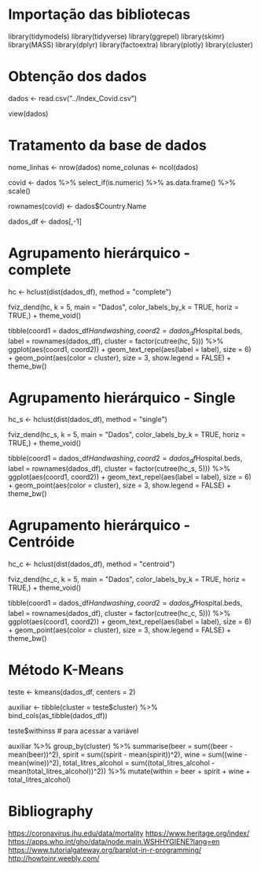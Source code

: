 # Importação das bibliotecas

library(tidymodels)
library(tidyverse)
library(ggrepel)
library(skimr)
library(MASS)
library(dplyr)
library(factoextra)
library(plotly)
library(cluster)

# Obtenção dos dados

dados <- read.csv("../Index_Covid.csv")

view(dados)

# Tratamento da base de dados

nome_linhas <- nrow(dados)
nome_colunas <- ncol(dados)

covid <- dados %>%
  select_if(is.numeric) %>%
  as.data.frame() %>%
  scale()

rownames(covid) <- dados$Country.Name

dados_df <- dados[,-1]

# Agrupamento hierárquico - complete

hc <- hclust(dist(dados_df), method = "complete")

fviz_dend(hc, 
          k = 5,
          main = "Dados",
          color_labels_by_k = TRUE, 
          horiz = TRUE,) + 
  theme_void()

tibble(coord1 = dados_df$Handwashing, 
       coord2 = dados_df$Hospital.beds, 
       label = rownames(dados_df), 
       cluster = factor(cutree(hc, 5))) %>% 
  ggplot(aes(coord1, coord2)) + 
  geom_text_repel(aes(label = label), size = 6) +
  geom_point(aes(color = cluster), size = 3, show.legend = FALSE) + 
  theme_bw()

# Agrupamento hierárquico - Single

hc_s <- hclust(dist(dados_df), method = "single")

fviz_dend(hc_s, 
          k = 5,
          main = "Dados",
          color_labels_by_k = TRUE, 
          horiz = TRUE,) + 
  theme_void()

tibble(coord1 = dados_df$Handwashing, 
       coord2 = dados_df$Hospital.beds, 
       label = rownames(dados_df), 
       cluster = factor(cutree(hc_s, 5))) %>% 
  ggplot(aes(coord1, coord2)) + 
  geom_text_repel(aes(label = label), size = 6) +
  geom_point(aes(color = cluster), size = 3, show.legend = FALSE) + 
  theme_bw()

# Agrupamento hierárquico - Centróide

hc_c <- hclust(dist(dados_df), method = "centroid")

fviz_dend(hc_c, 
          k = 5,
          main = "Dados",
          color_labels_by_k = TRUE, 
          horiz = TRUE,) + 
  theme_void()

tibble(coord1 = dados_df$Handwashing, 
       coord2 = dados_df$Hospital.beds, 
       label = rownames(dados_df), 
       cluster = factor(cutree(hc_c, 5))) %>% 
  ggplot(aes(coord1, coord2)) + 
  geom_text_repel(aes(label = label), size = 6) +
  geom_point(aes(color = cluster), size = 3, show.legend = FALSE) + 
  theme_bw()

# Método K-Means

teste <- kmeans(dados_df, centers = 2)

auxiliar <- tibble(cluster = teste$cluster) %>% 
  bind_cols(as_tibble(dados_df))

teste$withinss # para acessar a variável

auxiliar %>% 
  group_by(cluster) %>% 
  summarise(beer = sum((beer - mean(beer))^2), 
            spirit = sum((spirit - mean(spirit))^2), 
            wine = sum((wine - mean(wine))^2),
            total_litres_alcohol = sum((total_litres_alcohol - mean(total_litres_alcohol))^2)) %>% 
  mutate(within = beer + spirit + wine + total_litres_alcohol)

# Bibliography

https://coronavirus.jhu.edu/data/mortality
https://www.heritage.org/index/
https://apps.who.int/gho/data/node.main.WSHHYGIENE?lang=en
https://www.tutorialgateway.org/barplot-in-r-programming/
http://howtoinr.weebly.com/
